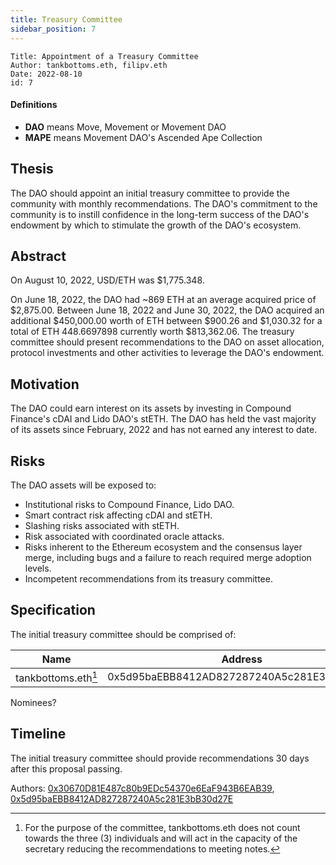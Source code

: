 ```yaml
---
title: Treasury Committee
sidebar_position: 7
---
```


```
Title: Appointment of a Treasury Committee
Author: tankbottoms.eth, filipv.eth
Date: 2022-08-10
id: 7
```

#### Definitions

- **DAO** means Move, Movement or Movement DAO
- **MAPE** means Movement DAO's Ascended Ape Collection

## Thesis

The DAO should appoint an initial treasury committee to provide the community with monthly recommendations. The DAO's commitment to the community is to instill confidence in the long-term success of the DAO's endowment by which to stimulate the growth of the DAO's ecosystem.

## Abstract

On August 10, 2022, USD/ETH was $1,775.348.

On June 18, 2022, the DAO had ~869 ETH at an average acquired price of $2,875.00. Between June 18, 2022 and June 30, 2022, the DAO acquired an additional $450,000.00 worth of ETH between $900.26 and $1,030.32 for a total of ETH 448.6697898 currently worth $813,362.06. The treasury committee should present recommendations to the DAO on asset allocation, protocol investments and other activities to leverage the DAO's endowment.

## Motivation

The DAO could earn interest on its assets by investing in Compound Finance's cDAI and Lido DAO's stETH. The DAO has held the vast majority of its assets since February, 2022 and has not earned any interest to date.

## Risks

The DAO assets will be exposed to:

- Institutional risks to Compound Finance, Lido DAO.
- Smart contract risk affecting cDAI and stETH.
- Slashing risks associated with stETH.
- Risk associated with coordinated oracle attacks.
- Risks inherent to the Ethereum ecosystem and the consensus layer merge, including bugs and a failure to reach required merge adoption levels.
- Incompetent recommendations from its treasury committee.

## Specification

The initial treasury committee should be comprised of:

|        Name         |                  Address                   | Description |
| :-----------------: | :----------------------------------------: | :---------- |
| tankbottoms.eth[^1] | 0x5d95baEBB8412AD827287240A5c281E3bB30d27E |             |

Nominees?

## Timeline

The initial treasury committee should provide recommendations 30 days after this proposal passing.

Authors: [0x30670D81E487c80b9EDc54370e6EaF943B6EAB39](https://etherscan.io/address/0x30670d81e487c80b9edc54370e6eaf943b6eab39), [0x5d95baEBB8412AD827287240A5c281E3bB30d27E](https://etherscan.io/address/0x5d95baEBB8412AD827287240A5c281E3bB30d27E)

[^1]: For the purpose of the committee, tankbottoms.eth does not count towards the three (3) individuals and will act in the capacity of the secretary reducing the recommendations to meeting notes.
